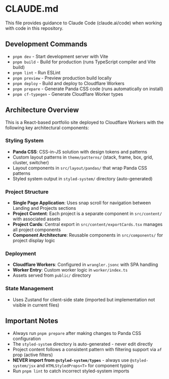# CLAUDE.md

This file provides guidance to Claude Code (claude.ai/code) when working with code in this repository.

## Development Commands

- `pnpm dev` - Start development server with Vite
- `pnpm build` - Build for production (runs TypeScript compiler and Vite build)
- `pnpm lint` - Run ESLint
- `pnpm preview` - Preview production build locally
- `pnpm deploy` - Build and deploy to Cloudflare Workers
- `pnpm prepare` - Generate Panda CSS code (runs automatically on install)
- `pnpm cf-typegen` - Generate Cloudflare Worker types

## Architecture Overview

This is a React-based portfolio site deployed to Cloudflare Workers with the following key architectural components:

### Styling System
- **Panda CSS**: CSS-in-JS solution with design tokens and patterns
- Custom layout patterns in `theme/patterns/` (stack, frame, box, grid, cluster, switcher)
- Layout components in `src/layout/pandas/` that wrap Panda CSS patterns
- Styled system output in `styled-system/` directory (auto-generated)

### Project Structure
- **Single Page Application**: Uses snap scroll for navigation between Landing and Projects sections
- **Project Content**: Each project is a separate component in `src/content/` with associated assets
- **Project Cards**: Central export in `src/content/exportCards.tsx` manages all project components
- **Component Architecture**: Reusable components in `src/components/` for project display logic

### Deployment
- **Cloudflare Workers**: Configured in `wrangler.jsonc` with SPA handling
- **Worker Entry**: Custom worker logic in `worker/index.ts`
- Assets served from `public/` directory

### State Management
- Uses Zustand for client-side state (imported but implementation not visible in current files)

## Important Notes

- Always run `pnpm prepare` after making changes to Panda CSS configuration
- The `styled-system` directory is auto-generated - never edit directly
- Project content follows a consistent pattern with filtering support via `af` prop (active filters)
- **NEVER import from `@styled-system/types`** - always use `@styled-system/jsx` and `HTMLStyledProps<T>` for component typing
- Run `pnpm lint` to catch incorrect styled-system imports